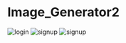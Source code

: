 # Image_Generator2
![login](https://github.com/dhrupkp/Image_Generator2/assets/146873114/15e57683-800d-4724-bc13-38f6bd09f431)
![signup](https://github.com/dhrupkp/Image_Generator2/assets/146873114/2efab559-154b-4a33-8509-98a127c1a4e9)
![signup](https://github.com/dhrupkp/Image_Generator2/assets/146873114/53c9135b-3abd-457e-a1b5-55575d95df93)
